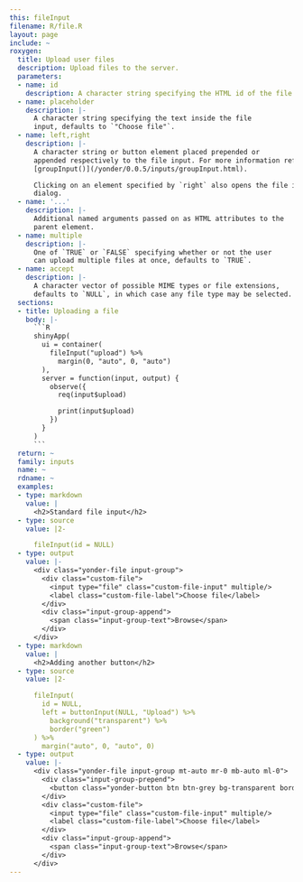 ```yaml
---
this: fileInput
filename: R/file.R
layout: page
include: ~
roxygen:
  title: Upload user files
  description: Upload files to the server.
  parameters:
  - name: id
    description: A character string specifying the HTML id of the file input.
  - name: placeholder
    description: |-
      A character string specifying the text inside the file
      input, defaults to `"Choose file"`.
  - name: left,right
    description: |-
      A character string or button element placed prepended or
      appended respectively to the file input. For more information refer to
      [groupInput()](/yonder/0.0.5/inputs/groupInput.html).

      Clicking on an element specified by `right` also opens the file input
      dialog.
  - name: '...'
    description: |-
      Additional named arguments passed on as HTML attributes to the
      parent element.
  - name: multiple
    description: |-
      One of `TRUE` or `FALSE` specifying whether or not the user
      can upload multiple files at once, defaults to `TRUE`.
  - name: accept
    description: |-
      A character vector of possible MIME types or file extensions,
      defaults to `NULL`, in which case any file type may be selected.
  sections:
  - title: Uploading a file
    body: |-
      ```R
      shinyApp(
        ui = container(
          fileInput("upload") %>%
            margin(0, "auto", 0, "auto")
        ),
        server = function(input, output) {
          observe({
            req(input$upload)

            print(input$upload)
          })
        }
      )
      ```
  return: ~
  family: inputs
  name: ~
  rdname: ~
  examples:
  - type: markdown
    value: |
      <h2>Standard file input</h2>
  - type: source
    value: |2-

      fileInput(id = NULL)
  - type: output
    value: |-
      <div class="yonder-file input-group">
        <div class="custom-file">
          <input type="file" class="custom-file-input" multiple/>
          <label class="custom-file-label">Choose file</label>
        </div>
        <div class="input-group-append">
          <span class="input-group-text">Browse</span>
        </div>
      </div>
  - type: markdown
    value: |
      <h2>Adding another button</h2>
  - type: source
    value: |2-

      fileInput(
        id = NULL,
        left = buttonInput(NULL, "Upload") %>%
          background("transparent") %>%
          border("green")
      ) %>%
        margin("auto", 0, "auto", 0)
  - type: output
    value: |-
      <div class="yonder-file input-group mt-auto mr-0 mb-auto ml-0">
        <div class="input-group-prepend">
          <button class="yonder-button btn btn-grey bg-transparent border border-green" type="button" role="button">Upload</button>
        </div>
        <div class="custom-file">
          <input type="file" class="custom-file-input" multiple/>
          <label class="custom-file-label">Choose file</label>
        </div>
        <div class="input-group-append">
          <span class="input-group-text">Browse</span>
        </div>
      </div>
---
```

